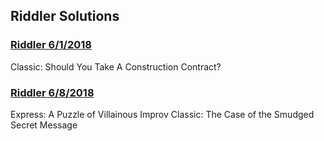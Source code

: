 ## Riddler Solutions

### [Riddler 6/1/2018](2018-06-01/)

Classic: Should You Take A Construction Contract?

### [Riddler 6/8/2018](2018-06-08/)

Express: A Puzzle of Villainous Improv
Classic: The Case of the Smudged Secret Message